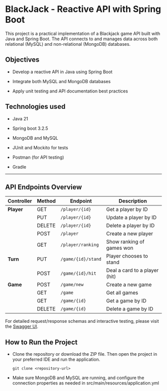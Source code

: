 # BlackJack - Reactive API with Spring Boot

This project is a practical implementation of a Blackjack game API built with Java and Spring Boot. The API connects to and manages data across both relational (MySQL) and non-relational (MongoDB) databases.

## Objectives

- Develop a reactive API in Java using Spring Boot

- Integrate both MySQL and MongoDB databases

- Apply unit testing and API documentation best practices


## Technologies used

- Java 21

- Spring boot 3.2.5

- MongoDB and MySQL

- JUnit and Mockito for tests

- Postman (for API testing)

- Gradle

***

## API Endpoints Overview

| Controller       | Method | Endpoint             | Description                       |
|------------------|--------|----------------------|---------------------------------|
| **Player**       | GET    | `/player/{id}`       | Get a player by ID               |
|                  | PUT    | `/player/{id}`       | Update a player by ID            |
|                  | DELETE | `/player/{id}`       | Delete a player by ID            |
|                  | POST   | `/player`            | Create a new player              |
|                  | GET    | `/player/ranking`    | Show ranking of games won       |
| **Turn**         | PUT    | `/game/{id}/stand`   | Player chooses to stand          |
|                  | POST   | `/game/{id}/hit`     | Deal a card to a player (hit)   |
| **Game**         | POST   | `/game/new`          | Create a new game                |
|                  | GET    | `/game`              | Get all games                   |
|                  | GET    | `/game/{id}`         | Get a game by ID                 |
|                  | DELETE | `/game/{id}`         | Delete a game by ID              |

For detailed request/response schemas and interactive testing, please visit the [Swagger UI](http://localhost:8080/swagger-ui.html).



## How to Run the Project

- Clone the repository or download the ZIP file. Then open the project in your preferred IDE and run the application.

    `git clone <repository-url>`


- Make sure MongoDB and MySQL are running, and configure the connection properties as needed in src/main/resources/application.yml